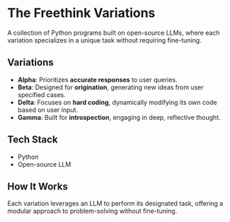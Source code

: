 # The Freethink Variations
A collection of Python programs built on open-source LLMs, where each variation specializes in a unique task without requiring fine-tuning.

## Variations
- **Alpha**: Prioritizes **accurate responses** to user queries.
- **Beta**: Designed for **origination**, generating new ideas from user specified cases.
- **Delta**: Focuses on **hard coding**, dynamically modifying its own code based on user input.
- **Gamma**: Built for **introspection**, engaging in deep, reflective thought.

## Tech Stack
- Python
- Open-source LLM 

## How It Works
Each variation leverages an LLM to perform its designated task, offering a modular approach to problem-solving without fine-tuning.
